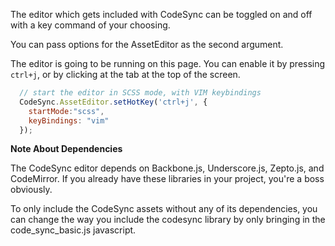 The editor which gets included with CodeSync can be toggled on and off with a key command of your choosing.

You can pass options for the AssetEditor as the second argument.

The editor is going to be running on this page.  You can enable it by pressing `ctrl+j`, or by clicking at the tab at the top of the screen.

```javascript
  // start the editor in SCSS mode, with VIM keybindings
  CodeSync.AssetEditor.setHotKey('ctrl+j', {
    startMode:"scss",
    keyBindings: "vim"
  });
```

**Note About Dependencies**

The CodeSync editor depends on Backbone.js, Underscore.js, Zepto.js, and CodeMirror.  If you already have these libraries in your project, you're a boss obviously.

To only include the CodeSync assets without any of its dependencies, you can change the way you include the codesync library by only bringing in the code_sync_basic.js javascript.
